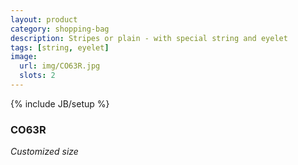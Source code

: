 ```yaml
---
layout: product
category: shopping-bag
description: Stripes or plain - with special string and eyelet
tags: [string, eyelet]
image:
  url: img/CO63R.jpg
  slots: 2
---
```

{% include JB/setup %}

### CO63R

*Customized size*
